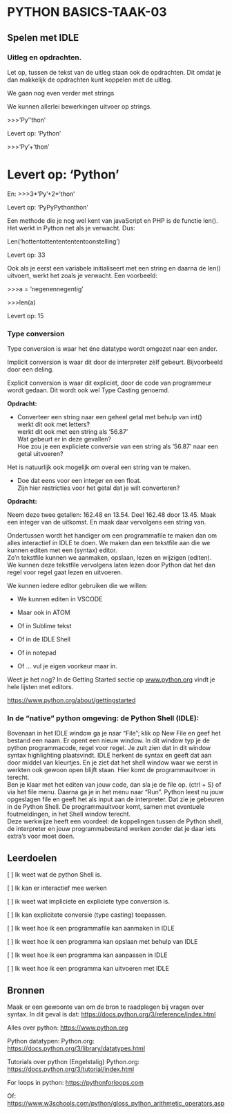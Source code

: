 # PYTHON BASICS-TAAK-03

## Spelen met IDLE

### Uitleg en opdrachten.

Let op, tussen de tekst van de uitleg staan ook de opdrachten. Dit omdat je dan
makkelijk de opdrachten kunt koppelen met de uitleg.

We gaan nog even verder met strings

We kunnen allerlei bewerkingen uitvoer op strings.

\>\>\>’Py’’thon’

Levert op: ‘Python’

\>\>\>’Py’+’thon’

# Levert op: ‘Python’

En: \>\>\>3\*’Py’+2\*’thon’

Levert op: ‘PyPyPythonthon’

Een methode die je nog wel kent van javaScript en PHP is de functie len(). Het
werkt in Python net als je verwacht. Dus:

Len(‘hottentottententententoonstelling’)

Levert op: 33

Ook als je eerst een variabele initialiseert met een string en daarna de len()
uitvoert, werkt het zoals je verwacht. Een voorbeeld:

\>\>\>a = ‘negenennegentig’

\>\>\>len(a)

Levert op: 15

### Type conversion

Type conversion is waar het éne datatype wordt omgezet naar een ander.

Implicit conversion is waar dit door de interpreter zèlf gebeurt. Bijvoorbeeld
door een deling.

Explicit conversion is waar dit expliciet, door de code van programmeur wordt
gedaan. Dit wordt ook wel Type Casting genoemd.

**Opdracht:**

-   Converteer een string naar een geheel getal met behulp van int()  
    werkt dit ook met letters?  
    werkt dit ook met een string als ‘56.87’  
    Wat gebeurt er in deze gevallen?  
    Hoe zou je een expliciete conversie van een string als ’56.87’ naar een
    getal uitvoeren?

Het is natuurlijk ook mogelijk om overal een string van te maken.

-   Doe dat eens voor een integer en een float.  
    Zijn hier restricties voor het getal dat je wilt converteren?

**Opdracht:**

Neem deze twee getallen: 162.48 en 13.54. Deel 162.48 door 13.45. Maak een
integer van de uitkomst. En maak daar vervolgens een string van.

Ondertussen wordt het handiger om een programmafile te maken dan om alles
interactief in IDLE te doen. We maken dan een tekstfile aan die we kunnen editen
met een (syntax) editor.  
Zo’n tekstfile kunnen we aanmaken, opslaan, lezen en wijzigen (editen).  
We kunnen deze tekstfile vervolgens laten lezen door Python dat het dan regel
voor regel gaat lezen en uitvoeren.

We kunnen iedere editor gebruiken die we willen:

-   We kunnen editen in VSCODE

-   Maar ook in ATOM

-   Of in Sublime tekst

-   Of in de IDLE Shell

-   Of in notepad

-   Of … vul je eigen voorkeur maar in.

Weet je het nog? In de Getting Started sectie op www.python.org vindt je hele
lijsten met editors.

https://www.python.org/about/gettingstarted

### In de “native” python omgeving: de Python Shell (IDLE):

Bovenaan in het IDLE window ga je naar “File”; klik op New File en geef het
bestand een naam. Er opent een nieuw window. In dit window typ je de python
programmacode, regel voor regel. Je zult zien dat in dit window syntax
highlighting plaatsvindt. IDLE herkent de syntax en geeft dat aan door middel
van kleurtjes. En je ziet dat het shell window waar we eerst in werkten ook
gewoon open blijft staan. Hier komt de programmauitvoer in terecht.  
Ben je klaar met het editen van jouw code, dan sla je de file op. (ctrl + S) of
via het file menu. Daarna ga je in het menu naar “Run”. Python leest nu jouw
opgeslagen file en geeft het als input aan de interpreter. Dat zie je gebeuren
in de Python Shell. De programmauitvoer komt, samen met eventuele foutmeldingen,
in het Shell window terecht.  
Deze werkwijze heeft een voordeel: de koppelingen tussen de Python shell, de
interpreter en jouw programmabestand werken zonder dat je daar iets extra’s voor
moet doen.

## Leerdoelen

[ ] Ik weet wat de python Shell is.

[ ] Ik kan er interactief mee werken

[ ] ik weet wat impliciete en expliciete type conversion is.

[ ] Ik kan explicitete conversie (type casting) toepassen.

[ ] Ik weet hoe ik een programmafile kan aanmaken in IDLE

[ ] Ik weet hoe ik een programma kan opslaan met behulp van IDLE

[ ] Ik weet hoe ik een programma kan aanpassen in IDLE

[ ] Ik weet hoe ik een programma kan uitvoeren met IDLE

## Bronnen

Maak er een gewoonte van om de bron te raadplegen bij vragen over syntax. In dit
geval is dat: <https://docs.python.org/3/reference/index.html>

Alles over python: <https://www.python.org>

Python datatypen: Python.org: <https://docs.python.org/3/library/datatypes.html>

Tutorials over python (Engelstalig) Python.org:
<https://docs.python.org/3/tutorial/index.html>

For loops in python: <https://pythonforloops.com>

Of: <https://www.w3schools.com/python/gloss_python_arithmetic_operators.asp>
